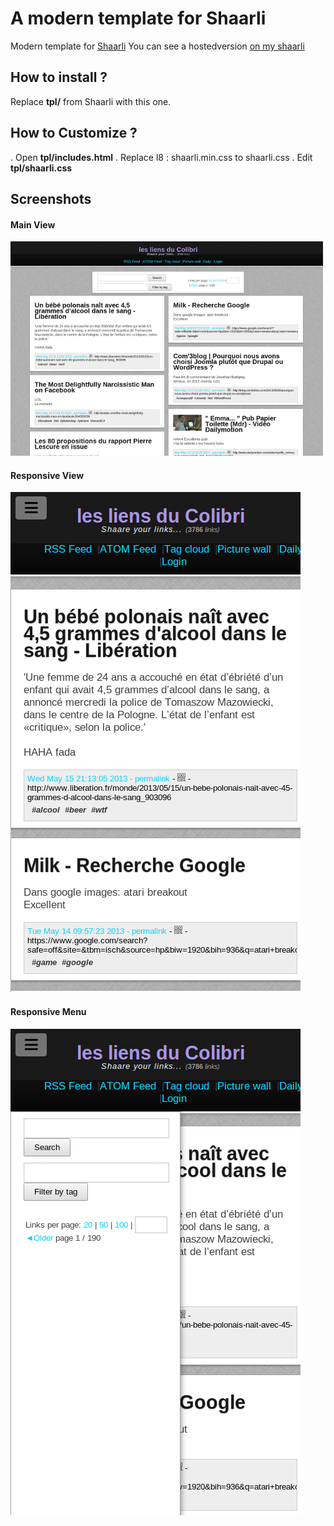 # A modern template for Shaarli

Modern template for [Shaarli](https://github.com/sebsauvage/Shaarli 'Shaarli The personal, minimalist, super-fast, no-database delicious clone.')
You can see a hostedversion [on my shaarli](http://colibri-libre.org/liens/)

## How to install ?

Replace **tpl/** from Shaarli with this one.

## How to Customize ?

. Open **tpl/includes.html**
. Replace l8 : shaarli.min.css to shaarli.css
. Edit **tpl/shaarli.css**

## Screenshots

#### Main View

![Main view](https://github.com/dhoko/ShaarliTemplate/raw/master/main_view.png)

#### Responsive View

![Responsive view](https://github.com/dhoko/ShaarliTemplate/raw/master/responsive_view.png)

#### Responsive Menu
![Responsive view Menu](https://github.com/dhoko/ShaarliTemplate/raw/master/responsive_view_toggle.png)

